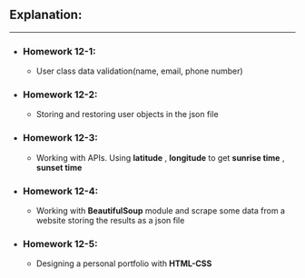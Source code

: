 ## Explanation:

---
- ### Homework 12-1:
  - User class data validation(name, email, phone number)
- ### Homework 12-2:
  - Storing and restoring user objects in the json file
- ### Homework 12-3:
  - Working with APIs. Using __latitude__ , __longitude__ to get __sunrise time__ , __sunset time__
- ### Homework 12-4:
  - Working with __BeautifulSoup__ module and scrape some data from a website storing the results as a json file
- ### Homework 12-5:
  - Designing a personal portfolio with __HTML-CSS__